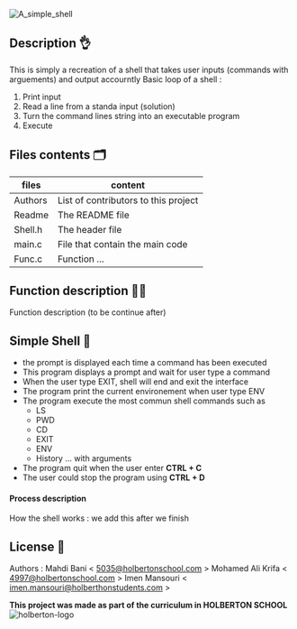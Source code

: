 ![A_simple_shell](https://user-images.githubusercontent.com/97880395/181494936-0350fdd2-4b38-4847-b3a5-c18d8bf9eda8.png)

## Description :ok_hand:
This is simply a recreation of a shell that takes user inputs (commands with arguements) and output accourntly 
Basic loop of a shell : 
1. Print input
2. Read a line from a standa input (solution)
3. Turn the command lines string into an executable program 
4. Execute

## Files contents :card_index_dividers:

| files | content |
| ------ | ------ |
| Authors | List of contributors to this project |
| Readme | The README file |
| Shell.h | The header file |
| main.c | File that contain the main code |
| Func.c | Function ... |


## Function description :man_technologist:
Function description (to be continue after)

## Simple Shell :shell:

- the prompt is displayed each time a command has been executed
- This program displays a prompt and wait for user type a command
- When the user type EXIT, shell will end and exit the interface
- The program print the current environement when user type ENV
- The program execute the most commun shell commands such as 
    + LS
    + PWD
    + CD
    + EXIT
    + ENV
    + History ... with arguments
- The program quit when the user enter **CTRL + C**
- The user could stop the program using **CTRL  + D**
#### Process description

How the shell works : 
we add this after we finish

## License :busts_in_silhouette:
Authors :
Mahdi Bani < 5035@holbertonschool.com >
Mohamed Ali Krifa < 4997@holbertonschool.com >
Imen Mansouri < imen.mansouri@holberthonstudents.com >

**This project was made as part of the curriculum in HOLBERTON SCHOOL**
![holberton-logo](https://user-images.githubusercontent.com/97880395/181658846-6e76edce-7d56-4abe-8c62-228479bde436.png)
